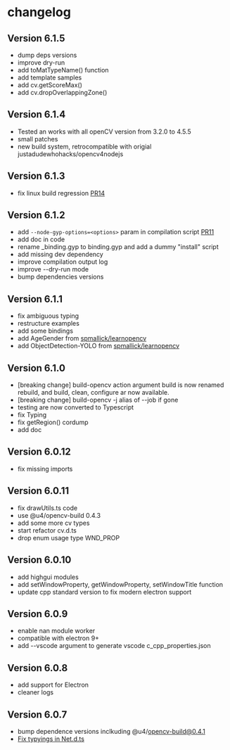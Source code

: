 # changelog

## Version 6.1.5

* dump deps versions
* improve dry-run
* add toMatTypeName() function
* add template samples
* add cv.getScoreMax()
* add cv.dropOverlappingZone()
  
## Version 6.1.4

* Tested an works with all openCV version from 3.2.0 to 4.5.5
* small patches
* new build system, retrocompatible with origial justadudewhohacks/opencv4nodejs

## Version 6.1.3

* fix linux build regression [PR14](https://github.com/UrielCh/opencv4nodejs/pull/14)

## Version 6.1.2

* add `--node-gyp-options=<options>` param in compilation script [PR11](https://github.com/UrielCh/opencv4nodejs/pull/11)
* add doc in code
* rename _binding.gyp to binding.gyp and add a dummy "install" script
* add missing dev dependency
* improve compilation output log
* improve --dry-run mode
* bump dependencies versions

## Version 6.1.1

* fix ambiguous typing
* restructure examples
* add some bindings
* add AgeGender from [spmallick/learnopencv](https://github.com/spmallick/learnopencv/blob/master/AgeGender/)
* add ObjectDetection-YOLO from [spmallick/learnopencv](https://github.com/spmallick/learnopencv/blob/master/ObjectDetection-YOLO/)

## Version 6.1.0

* [breaking change] build-opencv action argument build is now renamed rebuild, and build, clean, configure ar now available.
* [breaking change] build-opencv -j alias of --job if gone
* testing are now converted to Typescript
* fix Typing
* fix getRegion() cordump
* add doc

## Version 6.0.12

* fix missing imports

## Version 6.0.11

* fix drawUtils.ts code
* use @u4/opencv-build 0.4.3
* add some more cv types
* start refactor cv.d.ts
* drop enum usage type WND_PROP

## Version 6.0.10

* add highgui modules
* add setWindowProperty, getWindowProperty, setWindowTitle function
* update cpp standard version to fix modern electron support

## Version 6.0.9

* enable nan module worker
* compatible with electron 9+
* add --vscode argument to generate vscode c_cpp_properties.json

## Version 6.0.8

* add support for Electron
* cleaner logs

## Version 6.0.7

* bump dependence versions inclkuding @u4/opencv-build@0.4.1
* [Fix typyings in Net.d.ts](https://github.com/UrielCh/opencv4nodejs/pull/3)
